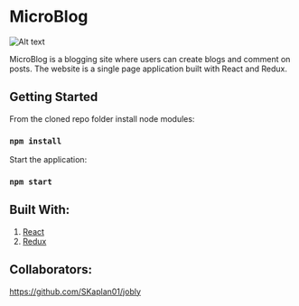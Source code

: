 # MicroBlog

![Alt text](https://github.com/hasierpastor/microblog/blob/master/assets/homepage.png)

MicroBlog is a blogging site where users can create blogs and comment on posts. The website is a single page application built with React and Redux.

## Getting Started

From the cloned repo folder install node modules:

### `npm install`

Start the application:

### `npm start`

## Built With:

1. [React](https://reactjs.org/)
2. [Redux](https://redux.js.org/)

## Collaborators:

https://github.com/SKaplan01/jobly
